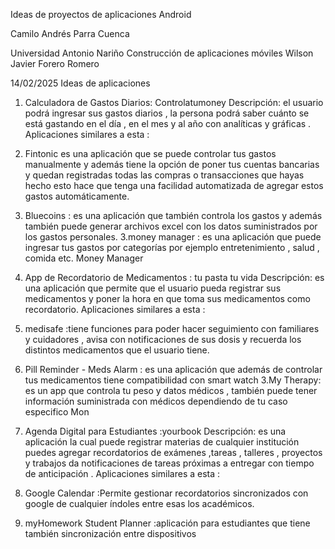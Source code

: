 Ideas de proyectos de aplicaciones Android
 
 
 
 
 
 
Camilo Andrés Parra Cuenca
 
 
 
 
 
 
Universidad Antonio Nariño
 Construcción de aplicaciones móviles
 Wilson Javier Forero Romero



 
 
 
 
 
 

 14/02/2025
Ideas de aplicaciones
1. Calculadora de Gastos Diarios: Controlatumoney
Descripción: el usuario podrá ingresar sus gastos diarios , la persona podrá saber cuánto se está gastando en el día , en el mes y al año con analíticas y gráficas .
Aplicaciones similares a esta :
1. Fintonic es una aplicación que se puede controlar tus gastos  manualmente y además tiene la opción de poner tus cuentas bancarias  y quedan registradas todas las compras o transacciones que hayas hecho esto hace que tenga una facilidad  automatizada de agregar estos gastos automáticamente.
2. Bluecoins : es una aplicación que también controla los gastos  y además también puede generar archivos excel con los datos suministrados por los gastos  personales.
3.money manager : es una aplicación que puede ingresar tus gastos por categorías por ejemplo entretenimiento , salud , comida etc. Money  Manager
2. App de Recordatorio de Medicamentos : tu pasta tu vida
Descripción: es una aplicación que permite que el usuario pueda registrar sus medicamentos  y poner la hora en que toma sus medicamentos como recordatorio.
Aplicaciones similares a esta :
1. medisafe :tiene funciones para poder hacer seguimiento con familiares y cuidadores , avisa con notificaciones de sus dosis y recuerda los distintos medicamentos que el usuario tiene.
2. Pill Reminder - Meds Alarm : es una aplicación que  además de controlar tus medicamentos tiene compatibilidad con smart watch
3.My Therapy: es un app que controla tu peso y datos médicos , también puede tener información suministrada con médicos dependiendo de tu caso especifico 
Mon
3. Agenda Digital para Estudiantes :yourbook
Descripción: es una aplicación la cual puede registrar materias de cualquier institución puedes agregar recordatorios de exámenes ,tareas , talleres , proyectos y trabajos da notificaciones de tareas próximas a entregar con tiempo de anticipación .
Aplicaciones similares a esta :
1. Google Calendar :Permite gestionar recordatorios sincronizados con google de cualquier índoles entre esas los académicos.

2. myHomework Student Planner :aplicación para estudiantes que tiene también sincronización entre dispositivos






 
 
